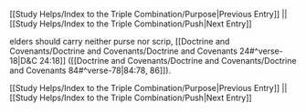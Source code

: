 [[Study Helps/Index to the Triple Combination/Purpose|Previous Entry]]  ||  [[Study Helps/Index to the Triple Combination/Push|Next Entry]]

 elders should carry neither purse nor scrip, [[Doctrine and Covenants/Doctrine and Covenants/Doctrine and Covenants 24#^verse-18|D&C 24:18]] ([[Doctrine and Covenants/Doctrine and Covenants/Doctrine and Covenants 84#^verse-78|84:78, 86]]).

[[Study Helps/Index to the Triple Combination/Purpose|Previous Entry]]  ||  [[Study Helps/Index to the Triple Combination/Push|Next Entry]]
